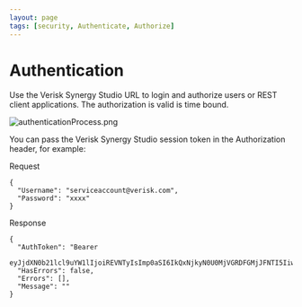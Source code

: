 ```yaml
---
layout: page
tags: [security, Authenticate, Authorize]
---
```


# Authentication

Use the Verisk Synergy Studio URL to login and authorize users or REST client applications. The authorization is valid is time bound. 

![authenticationProcess.png](../assets/images/authenticationprocess.png)


You can pass the Verisk Synergy Studio session token in the Authorization header, for example:

Request 

```shell
{
  "Username": "serviceaccount@verisk.com",
  "Password": "xxxx"
}
```




Response

```shell
{
  "AuthToken": "Bearer 
  eyJjdXN0b21lcl9uYW1lIjoiREVNTyIsImp0aSI6IkQxNjkyN0U0MjVGRDFGMjJFNTI5IiwidW5pcXVlX25hbWUiOiJhdXRvbWF0aW9uc2VydmljZUBkZW1vLmFpciIsInJvbGUiOiJBcGlBZG1pblVzZXIiLCJuYmYiOjE3MjU0MTMzNjIsImV4cCI6MTcyNTQyMDU2MiwiaWF0IjoxNzI1NDEzMzYyLCJpc3MiOiJodHRwczovL2FpcmNsb3VkYXBpLmFpci13b3JsZHdpZGUuY29tLyIsImF1ZCI6Imh0dHBzOi8vYWlyY2xvdWRhcGkuYWlyLXdvcmxkd2lkZS5jb20vIn0.ePkR2ZjiRAp9kZRzIXB6Gs5mZ_MVR700ifbh5BsTgVE",
  "HasErrors": false,
  "Errors": [],
  "Message": ""
}
```